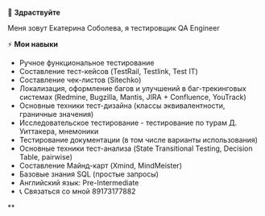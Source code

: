  👋 **Здраствуйте**
 
 Меня зовут Eкатерина Соболева, я тестировщик QA Engineer


⚡  **Мои навыки**
-  Ручное функциональное тестирование
-  Составление тест-кейсов (TestRail, Testlink, Test IT)
-  Составление чек-листов (Sitechko)
-  Локализация, оформление багов и улучшений в баг-трекинговых системах (Redmine, Bugzilla, Mantis, JIRA + Confluence, YouTrack)
-  Основные техники тест-дизайна (классы эквивалентности, граничные значения)
-  Исследовательское тестирование - тестирование по турам Д. Уиттакера, мнемоники
-  Тестирование документации (в том числе варианты использования)
-  Основные техники тест-анализа (State Transitional Testing, Decision Table, pairwise)
-  Составление Майнд-карт (Xmind, MindMeister)
-  Базовые знания SQL (простые запросы)
-  Английский язык: Pre-Intermediate
-  📞 Связаться со мной 89173177882
 


<!---
EkaterinaSoboleva1986/EkaterinaSoboleva1986 is a ✨ special ✨ repository because its `README.md` (this file) appears on your GitHub profile.
**You can click the Preview link to take a look at your changes.
--->**
